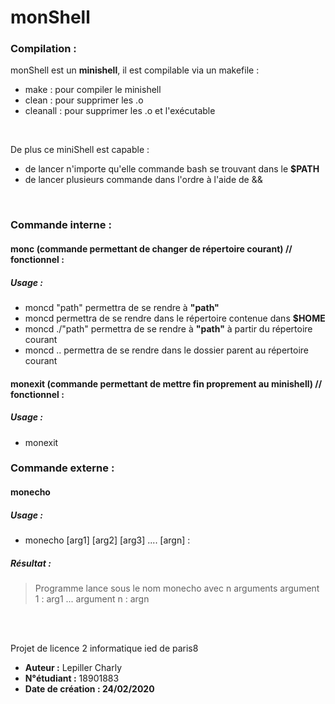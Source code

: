 # monShell

### **Compilation :**
monShell est un **minishell**, il est compilable via un makefile :
* make : pour compiler le minishell
* clean : pour supprimer les .o
* cleanall : pour supprimer les .o et l'exécutable
<br/>

De plus ce miniShell est capable :
* de lancer n'importe qu'elle commande bash se trouvant dans le **$PATH**
* de lancer plusieurs commande dans l'ordre à l'aide de && 
<br/>

### **Commande interne :**
#### **monc** (commande permettant de changer de répertoire courant) // fonctionnel :
  ##### Usage :
  * moncd "path" permettra de se rendre à **"path"**
  * moncd permettra de se rendre dans le répertoire contenue dans **$HOME**
  * moncd ./"path" permettra de se rendre à **"path"** à partir du répertoire courant
  * moncd .. permettra de se rendre dans le dossier parent au répertoire courant
#### **monexit** (commande permettant de mettre fin proprement au minishell) // fonctionnel :
  ##### Usage :
  * monexit

### **Commande externe :**
#### monecho
##### Usage :
* monecho [arg1] [arg2] [arg3] .... [argn] :
##### Résultat :
  > Programme lance sous le nom monecho avec n arguments
  > argument 1 : arg1
  > ...
  > argument n : argn

<br/>
<br/>

Projet de licence 2 informatique ied de paris8


* **Auteur :** Lepiller Charly
* **N°étudiant :** 18901883
* **Date de création : 24/02/2020** 